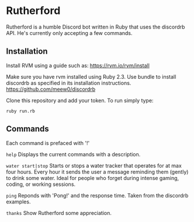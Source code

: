 # Rutherford
Rutherford is a humble Discord bot written in Ruby that uses the 
discordrb API. He's currently only accepting a few commands.

## Installation
Install RVM using a guide such as: https://rvm.io/rvm/install

Make sure you have rvm installed using Ruby 2.3. Use bundle to install
discordrb as specified in its installation instructions. https://github.com/meew0/discordrb

Clone this repository and add your token. To run simply type:

```ruby run.rb```


## Commands
Each command is prefaced with '!'

`help` 
Displays the current commands with a description.

`water start|stop` 
Starts or stops a water tracker that operates for at max four hours. 
Every hour it sends the user a message reminding them (gently) to drink
some water. Ideal for people who forget during intense gaming, coding,
or working sessions.

`ping` 
Reponds with 'Pong!' and the response time. Taken from the discordrb
examples.

`thanks` 
Show Rutherford some appreciation.
